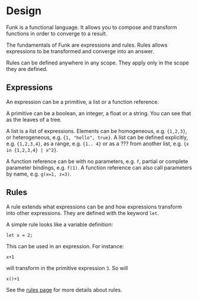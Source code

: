# Design

Funk is a functional language.  It allows you to compose and transform functions in order to converge to a result.

The fundamentals of Funk are expressions and rules.  Rules allows expressions to be transformed and converge into an answer.

Rules can be defined anywhere in any scope.  They apply only in the scope they are defined.

## Expressions

An expression can be a primitive, a list or a function reference.

A primitive can be a boolean, an integer, a float or a string.  You can see that as the leaves of a tree.

A list is a list of expressions.  Elements can be homogeneous, e.g. `{1,2,3}`, or heterogeneous, e.g. `{1, "hello", true}`.  A list can be defined explicitly, e.g. `{1,2,3,4}`, as a range, e.g. `{1.. 4}` or as a ??? from another list, e.g. `{x in {1,2,3,4} | x^2}`.

A function reference can be with no parameters, e.g. `f`, partial or complete parameter bindings, e.g. `f(1)`.  A function reference can also call parameters by name, e.g. `g(x=1, z=3)`.

## Rules

A rule extends what expressions can be and how expressions transform into other expressions.  They are defined with the keyword `let`.

A simple rule looks like a variable definition:

```
let x = 2;
```

This can be used in an expression.  For instance:

```
x+1
```

will transform in the primitive expression `3`.  So will

```
x()+1
```

See the [rules page](rules.md) for more details about rules.
